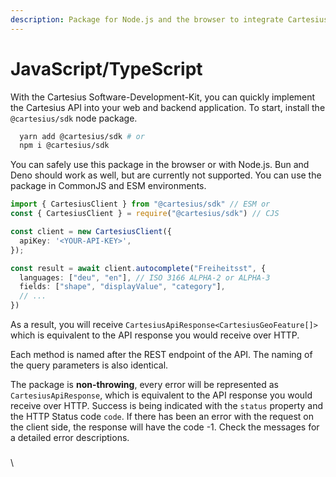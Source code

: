 ```yaml
---
description: Package for Node.js and the browser to integrate Cartesius into your app
---
```


# JavaScript/TypeScript

With the Cartesius Software-Development-Kit, you can quickly implement the Cartesius API into your web and backend application. To start, install the `@cartesius/sdk` node package.

```bash
  yarn add @cartesius/sdk # or
  npm i @cartesius/sdk
```

You can safely use this package in the browser or with Node.js. Bun and Deno should work as well, but are currently not supported. You can use the package in CommonJS and ESM environments.

```typescript
import { CartesiusClient } from "@cartesius/sdk" // ESM or
const { CartesiusClient } = require("@cartesius/sdk") // CJS

const client = new CartesiusClient({
  apiKey: '<YOUR-API-KEY>',
});

const result = await client.autocomplete("Freiheitsst", {
  languages: ["deu", "en"], // ISO 3166 ALPHA-2 or ALPHA-3
  fields: ["shape", "displayValue", "category"],
  // ...
})
```

As a result, you will receive `CartesiusApiResponse<CartesiusGeoFeature[]>` which is equivalent to the API response you would receive over HTTP.&#x20;

Each method is named after the REST endpoint of the API. The naming of the query parameters is also identical.

The package is **non-throwing**, every error will be represented as `CartesiusApiResponse`, which is equivalent to the API response you would receive over HTTP. Success is being indicated with the `status` property and the HTTP Status code `code`. If there has been an error with the request on the client side, the response will have the code -1. Check the messages for a detailed error descriptions.

###

\
